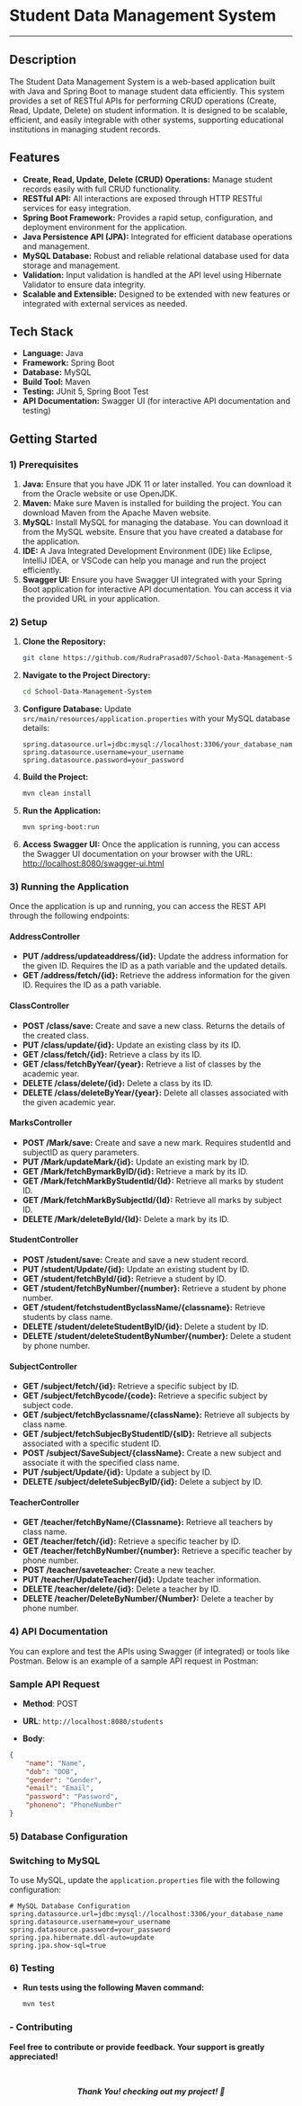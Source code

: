 # Student Data Management System
-------------------------------

## Description
The Student Data Management System is a web-based application built with Java and Spring Boot to manage student data efficiently. This system provides a set of RESTful APIs for performing CRUD operations (Create, Read, Update, Delete) on student information. It is designed to be scalable, efficient, and easily integrable with other systems, supporting educational institutions in managing student records.

## Features
- **Create, Read, Update, Delete (CRUD) Operations:** Manage student records easily with full CRUD functionality.
- **RESTful API:** All interactions are exposed through HTTP RESTful services for easy integration.
- **Spring Boot Framework:** Provides a rapid setup, configuration, and deployment environment for the application.
- **Java Persistence API (JPA):** Integrated for efficient database operations and management.
- **MySQL Database:** Robust and reliable relational database used for data storage and management.
- **Validation:** Input validation is handled at the API level using Hibernate Validator to ensure data integrity.
- **Scalable and Extensible:** Designed to be extended with new features or integrated with external services as needed.

## Tech Stack
- **Language:** Java
- **Framework:** Spring Boot
- **Database:** MySQL
- **Build Tool:** Maven
- **Testing:** JUnit 5, Spring Boot Test
- **API Documentation:** Swagger UI (for interactive API documentation and testing)

## Getting Started
### 1) Prerequisites
1. **Java:** Ensure that you have JDK 11 or later installed. You can download it from the Oracle website or use OpenJDK.
2. **Maven:** Make sure Maven is installed for building the project. You can download Maven from the Apache Maven website.
3. **MySQL:** Install MySQL for managing the database. You can download it from the MySQL website. Ensure that you have created a database for the application.
4. **IDE:** A Java Integrated Development Environment (IDE) like Eclipse, IntelliJ IDEA, or VSCode can help you manage and run the project efficiently.
5. **Swagger UI:** Ensure you have Swagger UI integrated with your Spring Boot application for interactive API documentation. You can access it via the provided URL in your application.

### 2) Setup
1. **Clone the Repository:**
    ```bash
    git clone https://github.com/RudraPrasad07/School-Data-Management-System.git
    ```
2. **Navigate to the Project Directory:**
    ```bash
    cd School-Data-Management-System
    ```
3. **Configure Database:**
   Update `src/main/resources/application.properties` with your MySQL database details:
    ```properties
    spring.datasource.url=jdbc:mysql://localhost:3306/your_database_name
    spring.datasource.username=your_username
    spring.datasource.password=your_password
    ```
4. **Build the Project:**
    ```bash
    mvn clean install
    ```
5. **Run the Application:**
    ```bash
    mvn spring-boot:run
    ```
6. **Access Swagger UI:**
   Once the application is running, you can access the Swagger UI documentation on your browser with the URL: [http://localhost:8080/swagger-ui.html](http://localhost:8080/swagger-ui.html)

### 3) Running the Application
Once the application is up and running, you can access the REST API through the following endpoints:

#### AddressController
- **PUT /address/updateaddress/{id}:** Update the address information for the given ID. Requires the ID as a path variable and the updated details.
- **GET /address/fetch/{id}:** Retrieve the address information for the given ID. Requires the ID as a path variable.

#### ClassController
- **POST /class/save:** Create and save a new class. Returns the details of the created class.
- **PUT /class/update/{id}:** Update an existing class by its ID.
- **GET /class/fetch/{id}:** Retrieve a class by its ID.
- **GET /class/fetchByYear/{year}:** Retrieve a list of classes by the academic year.
- **DELETE /class/delete/{id}:** Delete a class by its ID.
- **DELETE /class/deleteByYear/{year}:** Delete all classes associated with the given academic year.

#### MarksController
- **POST /Mark/save:** Create and save a new mark. Requires studentId and subjectID as query parameters.
- **PUT /Mark/updateMark/{id}:** Update an existing mark by ID.
- **GET /Mark/fetchBymarkByID/{id}:** Retrieve a mark by its ID.
- **GET /Mark/fetchMarkByStudentId/{Id}:** Retrieve all marks by student ID.
- **GET /Mark/fetchMarkBySubjectId/{Id}:** Retrieve all marks by subject ID.
- **DELETE /Mark/deleteById/{Id}:** Delete a mark by its ID.

#### StudentController
- **POST /student/save:** Create and save a new student record.
- **PUT /student/Update/{id}:** Update an existing student by ID.
- **GET /student/fetchById/{id}:** Retrieve a student by ID.
- **GET /student/fetchByNumber/{number}:** Retrieve a student by phone number.
- **GET /student/fetchstudentByclassName/{classname}:** Retrieve students by class name.
- **DELETE /student/deleteStudentByID/{id}:** Delete a student by ID.
- **DELETE /student/deleteStudentByNumber/{number}:** Delete a student by phone number.

#### SubjectController
- **GET /subject/fetch/{id}:** Retrieve a specific subject by ID.
- **GET /subject/fetchBycode/{code}:** Retrieve a specific subject by subject code.
- **GET /subject/fetchByclassname/{className}:** Retrieve all subjects by class name.
- **GET /subject/fetchSubjecByStudentID/{sID}:** Retrieve all subjects associated with a specific student ID.
- **POST /subject/SaveSubject/{className}:** Create a new subject and associate it with the specified class name.
- **PUT /subject/Update/{id}:** Update a subject by ID.
- **DELETE /subject/deleteSubjecByID/{id}:** Delete a subject by ID.

#### TeacherController
- **GET /teacher/fetchByName/{Classname}:** Retrieve all teachers by class name.
- **GET /teacher/fetch/{id}:** Retrieve a specific teacher by ID.
- **GET /teacher/fetchByNumber/{number}:** Retrieve a specific teacher by phone number.
- **POST /teacher/saveteacher:** Create a new teacher.
- **PUT /teacher/UpdateTeacher/{id}:** Update teacher information.
- **DELETE /teacher/delete/{id}:** Delete a teacher by ID.
- **DELETE /teacher/DeleteByNumber/{Number}:** Delete a teacher by phone number.
  
### 4) API Documentation
You can explore and test the APIs using Swagger (if integrated) or tools like Postman. Below is an example of a sample API request in Postman:

### Sample API Request

- **Method**: POST
- **URL**: `http://localhost:8080/students`

- **Body**:
```json
{
    "name": "Name",
    "dob": "DOB",
    "gender": "Gender",
    "email": "Email",
    "password": "Password",
    "phoneno": "PhoneNumber"
}
```
### 5) Database Configuration
### Switching to MySQL

To use MySQL, update the `application.properties` file with the following configuration:

```properties
# MySQL Database Configuration
spring.datasource.url=jdbc:mysql://localhost:3306/your_database_name
spring.datasource.username=your_username
spring.datasource.password=your_password
spring.jpa.hibernate.ddl-auto=update
spring.jpa.show-sql=true
```
### 6) Testing
 - **Run tests using the following Maven command:**
    ```bash
    mvn test
    ```
    
### - Contributing
   **Feel free to contribute or provide feedback. Your support is greatly appreciated!**

</br>
  <div align="center">

 ***Thank You! checking out my project! 🙏***



</div>






